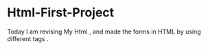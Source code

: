 # Html-First-Project
Today I am revising My Html , and made the forms in HTML by using different tags . 
